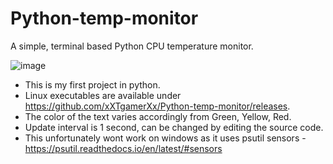 # Python-temp-monitor
A simple, terminal based Python CPU temperature monitor.

![image](https://user-images.githubusercontent.com/72494265/120891731-bfdeb580-c627-11eb-9a77-fce3f8905c7c.png)

- This is my first project in python.
- Linux executables are available under https://github.com/xXTgamerXx/Python-temp-monitor/releases.
- The color of the text varies accordingly from Green, Yellow, Red.
- Update interval is 1 second, can be changed by editing the source code.
- This unfortunately wont work on windows as it uses psutil sensors - https://psutil.readthedocs.io/en/latest/#sensors
